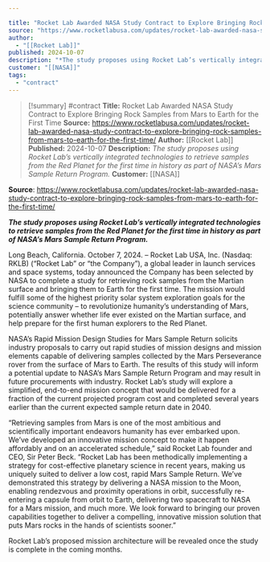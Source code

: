 ```yaml
---

title: "Rocket Lab Awarded NASA Study Contract to Explore Bringing Rock Samples from Mars to Earth for the First Time "
source: "https://www.rocketlabusa.com/updates/rocket-lab-awarded-nasa-study-contract-to-explore-bringing-rock-samples-from-mars-to-earth-for-the-first-time/"
author:
  - "[[Rocket Lab]]"
published: 2024-10-07
description: "*The study proposes using Rocket Lab’s vertically integrated technologies to retrieve samples from the Red Planet for the first time in history as part of NASA’s Mars Sample Return Program.*"
customer: "[[NASA]]"
tags:
  - "contract"
---
```

>[!summary]
#contract
**Title:** Rocket Lab Awarded NASA Study Contract to Explore Bringing Rock Samples from Mars to Earth for the First Time 
**Source:** https://www.rocketlabusa.com/updates/rocket-lab-awarded-nasa-study-contract-to-explore-bringing-rock-samples-from-mars-to-earth-for-the-first-time/
**Author:** [[Rocket Lab]]
**Published:** 2024-10-07
**Description:** *The study proposes using Rocket Lab’s vertically integrated technologies to retrieve samples from the Red Planet for the first time in history as part of NASA’s Mars Sample Return Program.*
**Customer:** [[NASA]]

**Source**: https://www.rocketlabusa.com/updates/rocket-lab-awarded-nasa-study-contract-to-explore-bringing-rock-samples-from-mars-to-earth-for-the-first-time/

***The study proposes using Rocket Lab’s vertically integrated technologies to retrieve samples from the Red Planet for the first time in history as part of NASA’s Mars Sample Return Program.***

Long Beach, California. October 7, 2024. – Rocket Lab USA, Inc. (Nasdaq: RKLB) (“Rocket Lab” or “the Company”), a global leader in launch services and space systems, today announced the Company has been selected by NASA to complete a study for retrieving rock samples from the Martian surface and bringing them to Earth for the first time. The mission would fulfill some of the highest priority solar system exploration goals for the science community – to revolutionize humanity’s understanding of Mars, potentially answer whether life ever existed on the Martian surface, and help prepare for the first human explorers to the Red Planet.

NASA’s Rapid Mission Design Studies for Mars Sample Return solicits industry proposals to carry out rapid studies of mission designs and mission elements capable of delivering samples collected by the Mars Perseverance rover from the surface of Mars to Earth. The results of this study will inform a potential update to NASA’s Mars Sample Return Program and may result in future procurements with industry. Rocket Lab’s study will explore a simplified, end-to-end mission concept that would be delivered for a fraction of the current projected program cost and completed several years earlier than the current expected sample return date in 2040.

“Retrieving samples from Mars is one of the most ambitious and scientifically important endeavors humanity has ever embarked upon. We’ve developed an innovative mission concept to make it happen affordably and on an accelerated schedule,” said Rocket Lab founder and CEO, Sir Peter Beck. “Rocket Lab has been methodically implementing a strategy for cost-effective planetary science in recent years, making us uniquely suited to deliver a low cost, rapid Mars Sample Return. We’ve demonstrated this strategy by delivering a NASA mission to the Moon, enabling rendezvous and proximity operations in orbit, successfully re-entering a capsule from orbit to Earth, delivering two spacecraft to NASA for a Mars mission, and much more. We look forward to bringing our proven capabilities together to deliver a compelling, innovative mission solution that puts Mars rocks in the hands of scientists sooner.”

Rocket Lab’s proposed mission architecture will be revealed once the study is complete in the coming months.